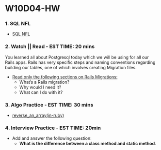 # W10D04-HW

### 1. SQL NFL
- [SQL NFL](https://git.generalassemb.ly/SEIR-526/sql-nfl)

### 2. Watch || Read - EST TIME: 20 mins

You learned all about Postgresql today which we will be using for all our Rails apps.  Rails has very specific steps and naming conventions regarding building our tables, one of which involves creating Migration files. 

- [Read only the following sections on Rails Migrations:](https://stackify.com/rails-migration-a-complete-guide/)
    - What’s a Rails migration?
    - Why would I need it?
    - What can I do with it?

### 3. Algo Practice - EST TIME: 30 mins

- [reverse_an_array(in-ruby)](./reverse_an_array.md)

### 4.  Interview Practice - EST TIME: 20min
- Add and answer the following question: 
   - **What is the difference between a class method and static method**.


